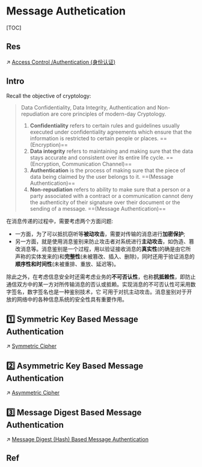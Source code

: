 # Message Authetication

[TOC]



## Res
↗ [Access Control /Authentication (身份认证)](../../🏰%20InfoSec/Access%20Control/Authentication%20(身份认证)/Authentication%20(身份认证).md)



## Intro
Recall the objective of cryptology:

> Data Confidentiality, Data Integrity, Authentication and Non-repudiation are core principles of modern-day Cryptology.
> 
> 1. **Confidentiality** refers to certain rules and guidelines usually executed under confidentiality agreements which ensure that the information is restricted to certain people or places. ==(Encryption)==
> 2. **Data integrity** refers to maintaining and making sure that the data stays accurate and consistent over its entire life cycle. ==(Encryption, Communication Channel)==
> 3. **Authentication** is the process of making sure that the piece of data being claimed by the user belongs to it. ==(Message Authentication)==
> 4. **Non-repudiation** refers to ability to make sure that a person or a party associated with a contract or a communication cannot deny the authenticity of their signature over their document or the sending of a message. ==(Message Authentication)==


在消息传递的过程中，需要考虑两个方面问题:
- 一方面，为了可以抵抗窃听等**被动攻击**，需要对传输的消息进行**加密保护**;
- 另一方面，就是使用消息鉴别来防止攻击者对系统进行**主动攻击**，如伪造、篡改消息等。消息鉴别是一个过程，用以验证接收消息的**真实性**(的确是由它所声称的实体发来的)和**完整性**(未被篡改、插入、删除)，同时还用于验证消息的**顺序性和时间性**(未被重排、重放、延迟等)。 

除此之外，在考虑信息安全时还需考虑业务的**不可否认性**，也称**抗抵赖性**，即防止通信双方中的某一方对所传输消息的否认或抵赖。实现消息的不可否认性可采用数字签名，数字签名也是一种鉴别技术，它 可用于对抗主动攻击。消息鉴别对于开放的网络中的各种信息系统的安全性具有重要作用。



## 1️⃣ Symmetric Key Based Message Authentication
↗ [Symmetric Cipher](🤐%20Cryptography/Modern%20Cryptography/Symmetric%20Cipher/Symmetric%20Cipher.md)




## 2️⃣ Asymmetric Key Based Message Authentication
↗ [Asymmetric Cipher](🤐%20Cryptography/Modern%20Cryptography/Asymmetric%20Cipher/Asymmetric%20Cipher.md)



## 3️⃣ Message Digest Based Message Authentication
↗ [Message Digest (Hash) Based Message Authentication](Message%20Digest%20(Hash)%20Based%20Message%20Authentication.md)


## Ref

